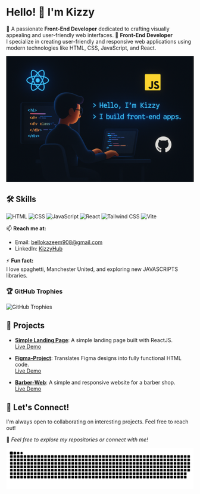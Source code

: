 # Hello! 👋 I'm Kizzy 
🌟 A passionate **Front-End Developer** dedicated to crafting visually appealing and user-friendly web interfaces.
🌱 **Front-End Developer**  
I specialize in creating user-friendly and responsive web applications using modern technologies like HTML, CSS, JavaScript, and React.

![Image Description](img)

## 🛠️ Skills
![HTML](https://img.shields.io/badge/Code-HTML-orange)
![CSS](https://img.shields.io/badge/Code-CSS-blue)
![JavaScript](https://img.shields.io/badge/Code-JavaScript-yellow)
![React](https://img.shields.io/badge/Code-React-61DAFB)
![Tailwind CSS](https://img.shields.io/badge/Code-Tailwind%20CSS-38B2AC)
![Vite](https://img.shields.io/badge/Tool-Vite-646CFF)

📫 **Reach me at:**  
- Email: [bellokazeem908@gmail.com](mailto:bellokazeem908@gmail.com)  
- LinkedIn: [KizzyHub](https://www.linkedin.com/in/kazeem-bello-8243b5355/)

⚡ **Fun fact:**  
I love spaghetti, Manchester United, and exploring new JAVASCRIPTS libraries.

### 🏆 GitHub Trophies
![GitHub Trophies](https://github-profile-trophy.vercel.app/?username=kizzyhub&theme=onedark)

## 🚀 Projects
- **[Simple Landing Page](https://github.com/kizzyhub/Simple-Landing-Page)**: A simple landing page built with ReactJS.  
  [Live Demo](https://kizzyhub.github.io/Simple-Landing-Page/)

- **[Figma-Project](https://github.com/kizzyhub/Figma-Project)**: Translates Figma designs into fully functional HTML code.  
  [Live Demo](https://kizzyhub.github.io/Figma-Project/)

- **[Barber-Web](https://github.com/kizzyhub/Barber-Web)**: A simple and responsive website for a barber shop.  
  [Live Demo](https://kizzyhub.github.io/Barber-Web/)
  
## 🤝 Let's Connect!
I'm always open to collaborating on interesting projects. Feel free to reach out!

🌟 _Feel free to explore my repositories or connect with me!_


  ![snake gif](https://github.com/kizzyhub/kizzyhub/blob/output/github-snake.svg)

